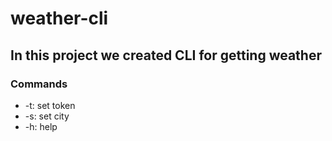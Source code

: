 # weather-cli

## In this project we created CLI for getting weather
### Commands
- -t: set token
- -s: set city
- -h: help
